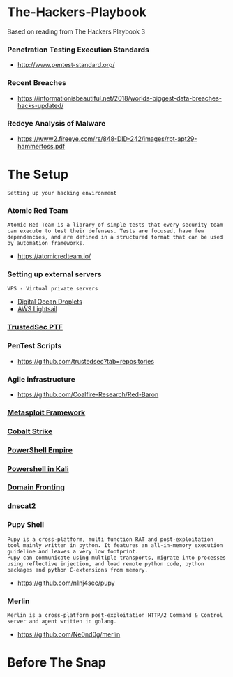 # The-Hackers-Playbook
Based on reading from The Hackers Playbook 3

### Penetration Testing Execution Standards
* http://www.pentest-standard.org/

### Recent Breaches
* https://informationisbeautiful.net/2018/worlds-biggest-data-breaches-hacks-updated/

### Redeye Analysis of Malware
* https://www2.fireeye.com/rs/848-DID-242/images/rpt-apt29-hammertoss.pdf

# The Setup
```
Setting up your hacking environment
```
### Atomic Red Team
```
Atomic Red Team is a library of simple tests that every security team can execute to test their defenses. Tests are focused, have few dependencies, and are defined in a structured format that can be used by automation frameworks.
```
* https://atomicredteam.io/

### Setting up external servers
```
VPS - Virtual private servers 
```
* [Digital Ocean Droplets](https://www.digitalocean.com/products/)
* [AWS Lightsail](https://aws.amazon.com/lightsail/)

### [TrustedSec PTF](https://github.com/IAmBlackHacker/The-Hackers-Playbook/tree/master/TrustedSec%20PTF)

### PenTest Scripts
* https://github.com/trustedsec?tab=repositories

### Agile infrastructure
* https://github.com/Coalfire-Research/Red-Baron

### [Metasploit Framework](https://github.com/IAmBlackHacker/The-Hackers-Playbook/tree/master/Metasploit%20Framework)

### [Cobalt Strike](https://github.com/IAmBlackHacker/The-Hackers-Playbook/tree/master/Cobalt%20Strike)

### [PowerShell Empire](https://github.com/IAmBlackHacker/The-Hackers-Playbook/tree/master/PowerShell%20Empire)

### [Powershell in Kali](https://github.com/IAmBlackHacker/The-Hackers-Playbook/tree/master/Installing%20Powershell%20in%20Kali)

### [Domain Fronting](https://github.com/IAmBlackHacker/The-Hackers-Playbook/tree/master/Domain%20Fronting)

### [dnscat2](https://github.com/IAmBlackHacker/The-Hackers-Playbook/tree/master/Dnscat2)

### Pupy Shell
```
Pupy is a cross-platform, multi function RAT and post-exploitation tool mainly written in python. It features an all-in-memory execution guideline and leaves a very low footprint. 
Pupy can communicate using multiple transports, migrate into processes using reflective injection, and load remote python code, python packages and python C-extensions from memory.
```
* https://github.com/n1nj4sec/pupy

### Merlin 
```
Merlin is a cross-platform post-exploitation HTTP/2 Command & Control  server and agent written in golang.
```
* https://github.com/Ne0nd0g/merlin

# Before The Snap
